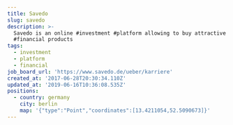 ```yaml
---
title: Savedo
slug: savedo
description: >-
  Savedo is an online #investment #platform allowing to buy attractive
  #financial products
tags:
  - investment
  - platform
  - financial
job_board_url: 'https://www.savedo.de/ueber/karriere'
created_at: '2017-06-28T20:30:34.110Z'
updated_at: '2019-06-16T10:36:08.535Z'
positions:
  - country: germany
    city: berlin
    map: '{"type":"Point","coordinates":[13.4211054,52.5090673]}'
---
```

